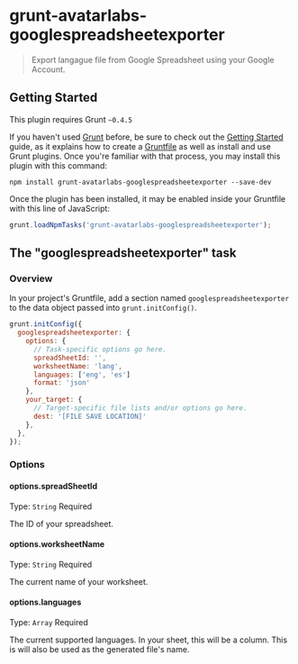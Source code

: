 # grunt-avatarlabs-googlespreadsheetexporter

> Export langague file from Google Spreadsheet using your Google Account.

## Getting Started
This plugin requires Grunt `~0.4.5`

If you haven't used [Grunt](http://gruntjs.com/) before, be sure to check out the [Getting Started](http://gruntjs.com/getting-started) guide, as it explains how to create a [Gruntfile](http://gruntjs.com/sample-gruntfile) as well as install and use Grunt plugins. Once you're familiar with that process, you may install this plugin with this command:

```shell
npm install grunt-avatarlabs-googlespreadsheetexporter --save-dev
```

Once the plugin has been installed, it may be enabled inside your Gruntfile with this line of JavaScript:

```js
grunt.loadNpmTasks('grunt-avatarlabs-googlespreadsheetexporter');
```

## The "googlespreadsheetexporter" task

### Overview
In your project's Gruntfile, add a section named `googlespreadsheetexporter` to the data object passed into `grunt.initConfig()`.

```js
grunt.initConfig({
  googlespreadsheetexporter: {
    options: {
      // Task-specific options go here.
      spreadSheetId: '',
      worksheetName: 'lang',
      languages: ['eng', 'es']
      format: 'json'
    },
    your_target: {
      // Target-specific file lists and/or options go here.
      dest: '[FILE SAVE LOCATION]'
    },
  },
});
```

### Options

#### options.spreadSheetId
Type: `String`
Required

The ID of your spreadsheet.

#### options.worksheetName
Type: `String`
Required

The current name of your worksheet.

#### options.languages
Type: `Array`
Required

The current supported languages. In your sheet, this will be a column. This is will also be used as the generated file's name.
